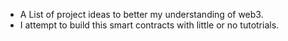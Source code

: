 - A List of project ideas to better my understanding of web3.
- I attempt to build this smart contracts with little or no tutotrials. 